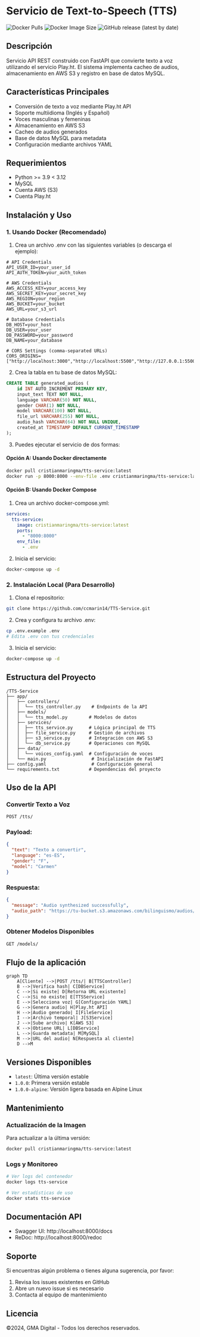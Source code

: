 # Servicio de Text-to-Speech (TTS)

![Docker Pulls](https://img.shields.io/docker/pulls/cristianmaringma/tts-service?style=flat-square)
![Docker Image Size](https://img.shields.io/docker/image-size/cristianmaringma/tts-service)
![GitHub release (latest by date)](https://img.shields.io/github/v/release/ccmarin14/tts-service)

## Descripción

Servicio API REST construido con FastAPI que convierte texto a voz utilizando el servicio Play.ht. El sistema implementa cacheo de audios, almacenamiento en AWS S3 y registro en base de datos MySQL.

## Características Principales

-   Conversión de texto a voz mediante Play.ht API
-   Soporte multiidioma (Inglés y Español)
-   Voces masculinas y femeninas
-   Almacenamiento en AWS S3
-   Cacheo de audios generados
-   Base de datos MySQL para metadata
-   Configuración mediante archivos YAML

## Requerimientos
-   Python >= 3.9 < 3.12
-   MySQL
-   Cuenta AWS (S3)
-   Cuenta Play.ht

## Instalación y Uso

### 1. Usando Docker (Recomendado)

1. Crea un archivo .env con las siguientes variables (o descarga el ejemplo):
```.env
# API Credentials
API_USER_ID=your_user_id
API_AUTH_TOKEN=your_auth_token

# AWS Credentials
AWS_ACCESS_KEY=your_access_key
AWS_SECRET_KEY=your_secret_key
AWS_REGION=your_region
AWS_BUCKET=your_bucket
AWS_URL=your_s3_url

# Database Credentials
DB_HOST=your_host
DB_USER=your_user
DB_PASSWORD=your_password
DB_NAME=your_database

# CORS Settings (comma-separated URLs)
CORS_ORIGINS=["http://localhost:3000","http://localhost:5500","http://127.0.0.1:5500"]
```

2. Crea la tabla en tu base de datos MySQL:
```sql
CREATE TABLE generated_audios (
    id INT AUTO_INCREMENT PRIMARY KEY,
    input_text TEXT NOT NULL,
    language VARCHAR(50) NOT NULL,
    gender CHAR(1) NOT NULL,
    model VARCHAR(100) NOT NULL,
    file_url VARCHAR(255) NOT NULL,
    audio_hash VARCHAR(64) NOT NULL UNIQUE,
    created_at TIMESTAMP DEFAULT CURRENT_TIMESTAMP
);
```

3. Puedes ejecutar el servicio de dos formas:

#### Opción A: Usando Docker directamente
```bash
docker pull cristianmaringma/tts-service:latest
docker run -p 8000:8000 --env-file .env cristianmaringma/tts-service:latest
```

#### Opción B: Usando Docker Compose
1. Crea un archivo docker-compose.yml:
```yaml
services:
  tts-service:
    image: cristianmaringma/tts-service:latest
    ports:
      - "8000:8000"
    env_file:
      - .env
```

2. Inicia el servicio:
```bash
docker-compose up -d
```

### 2. Instalación Local (Para Desarrollo)

1. Clona el repositorio:
```bash
git clone https://github.com/ccmarin14/TTS-Service.git
```

2. Crea y configura tu archivo .env:
```bash
cp .env.example .env
# Edita .env con tus credenciales
```

3. Inicia el servicio:
```bash
docker-compose up -d
```

## Estructura del Proyecto

```
/TTS-Service
├── app/
│   ├── controllers/
│   │  └── tts_controller.py    # Endpoints de la API
│   ├── models/
│   │  └── tts_model.py        # Modelos de datos
│   ├── services/
│   │  ├── tts_service.py      # Lógica principal de TTS
│   │  ├── file_service.py     # Gestión de archivos
│   │  ├── s3_service.py       # Integración con AWS S3
│   │  └── db_service.py       # Operaciones con MySQL
│   ├── data/
│   │  └── voices_config.yaml  # Configuración de voces
│   └── main.py                 # Inicialización de FastAPI
├── config.yaml                 # Configuración general
└── requirements.txt           # Dependencias del proyecto
```

## Uso de la API

### Convertir Texto a Voz

```bash
POST /tts/
```

### Payload:

```json
{
  "text": "Texto a convertir",
  "language": "es-ES",
  "gender": "F",
  "model": "Carmen"
}
```

### Respuesta:

```json
{
  "message": "Audio synthesized successfully",
  "audio_path": "https://tu-bucket.s3.amazonaws.com/bilinguismo/audios/hash.mp3"
}
```

### Obtener Modelos Disponibles

```bash
GET /models/
```

## Flujo de la aplicación
```mermaid
graph TD
    A[Cliente] -->|POST /tts/| B[TTSController]
    B -->|Verifica hash| C[DBService]
    C -->|Si existe| D[Retorna URL existente]
    C -->|Si no existe| E[TTSService]
    E -->|Selecciona voz| G[Configuración YAML]
    G -->|Genera audio| H[Play.ht API]
    H -->|Audio generado| I[FileService]
    I -->|Archivo temporal| J[S3Service]
    J -->|Sube archivo| K[AWS S3]
    K -->|Obtiene URL| L[DBService]
    L -->|Guarda metadata| M[MySQL]
    M -->|URL del audio| N[Respuesta al cliente]
    D -->M
```

## Versiones Disponibles

- `latest`: Última versión estable
- `1.0.0`: Primera versión estable
- `1.0.0-alpine`: Versión ligera basada en Alpine Linux

## Mantenimiento

### Actualización de la Imagen

Para actualizar a la última versión:
```bash
docker pull cristianmaringma/tts-service:latest
```

### Logs y Monitoreo
```bash
# Ver logs del contenedor
docker logs tts-service

# Ver estadísticas de uso
docker stats tts-service
```

## Documentación API
-   Swagger UI: http://localhost:8000/docs
-   ReDoc: http://localhost:8000/redoc

## Soporte

Si encuentras algún problema o tienes alguna sugerencia, por favor:
1. Revisa los issues existentes en GitHub
2. Abre un nuevo issue si es necesario
3. Contacta al equipo de mantenimiento

## Licencia
©2024, GMA Digital - Todos los derechos reservados.